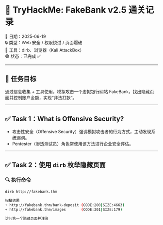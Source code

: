# 🏦 TryHackMe: FakeBank v2.5 通关记录

📅 日期：2025-06-19  
🔒 类型：Web 安全 / 权限绕过 / 页面爆破  
🧰 工具：dirb、浏览器（Kali AttackBox）  
🟢 状态：已完成 ✅  

---

## 🎯 任务目标

通过信息收集 + 工具使用，模拟攻击一个虚拟银行网站 FakeBank，找出隐藏页面并控制账户金额，实现“非法打款”。

---

## ✅ Task 1：What is Offensive Security?

- 攻击性安全（Offensive Security）强调模拟攻击者的行为方式，主动发现系统漏洞。
- Pentester（渗透测试员）角色常使用该方法进行企业安全评估。

---

## ✅ Task 2：使用 `dirb` 枚举隐藏页面

### 🔍 执行命令

```bash
dirb http://fakebank.thm

扫描结果
+ http://fakebank.thm/bank-deposit (CODE:200|SIZE:4663)
+ http://fakebank.thm/images       (CODE:301|SIZE:179)

访问第一个隐藏页面并注资
